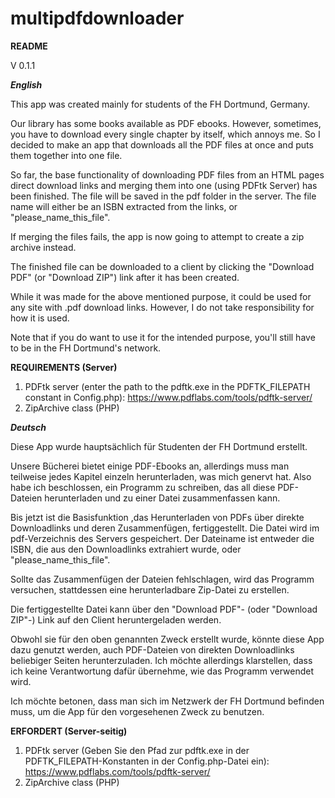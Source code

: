 # multipdfdownloader

____README____

V 0.1.1


___English___

This app was created mainly for students of the FH Dortmund, Germany.

Our library has some books available as PDF ebooks. However, sometimes, you have
to download every single chapter by itself, which annoys me. So I decided to 
make an app that downloads all the PDF files at once and puts them together into 
one file.

So far, the base functionality of downloading PDF files from an HTML pages direct
download links and merging them into one (using PDFtk Server) has been finished.
The file will be saved in the pdf folder in the server. The file name will 
either be an ISBN extracted from the links, or "please_name_this_file".

If merging the files fails, the app is now going to attempt to create a zip 
archive instead.

The finished file can be downloaded to a client by clicking the "Download PDF" (or 
"Download ZIP") link after it has been created.

While it was made for the above mentioned purpose, it could be used for any site 
with .pdf download links. However, I do not take responsibility 
for how it is used.

Note that if you do want to use it for the intended purpose, you'll still have
to be in the FH Dortmund's network.



____REQUIREMENTS (Server)____

1) PDFtk server (enter the path to the pdftk.exe in the PDFTK_FILEPATH constant 
    in Config.php):
    https://www.pdflabs.com/tools/pdftk-server/
2) ZipArchive class (PHP)


___Deutsch___

Diese App wurde hauptsächlich für Studenten der FH Dortmund erstellt. 

Unsere Bücherei bietet einige PDF-Ebooks an, allerdings muss man teilweise jedes
Kapitel einzeln herunterladen, was mich genervt hat. Also habe ich beschlossen, 
ein Programm zu schreiben, das all diese PDF-Dateien herunterladen und zu einer 
Datei zusammenfassen kann.

Bis jetzt ist die Basisfunktion ,das Herunterladen von PDFs über direkte Downloadlinks
und deren Zusammenfügen, fertiggestellt. Die Datei wird im pdf-Verzeichnis des
Servers gespeichert. Der Dateiname ist entweder die ISBN, die aus den Downloadlinks
extrahiert wurde, oder "please_name_this_file".

Sollte das Zusammenfügen der Dateien fehlschlagen, wird das Programm versuchen,
stattdessen eine herunterladbare Zip-Datei zu erstellen.

Die fertiggestellte Datei kann über den "Download PDF"- (oder "Download ZIP"-) Link
auf den Client heruntergeladen werden.

Obwohl sie für den oben genannten Zweck erstellt wurde, könnte diese App dazu
genutzt werden, auch PDF-Dateien von direkten Downloadlinks beliebiger Seiten
herunterzuladen. Ich möchte allerdings klarstellen, dass ich keine Verantwortung 
dafür übernehme, wie das Programm verwendet wird.

Ich möchte betonen, dass man sich im Netzwerk der FH Dortmund befinden muss, um
die App für den vorgesehenen Zweck zu benutzen.


____ERFORDERT (Server-seitig)____

 1) PDFtk server (Geben Sie den Pfad zur pdftk.exe in der PDFTK_FILEPATH-Konstanten 
    in der Config.php-Datei ein):
    https://www.pdflabs.com/tools/pdftk-server/
2) ZipArchive class (PHP)